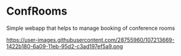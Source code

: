 # ConfRooms

Simple webapp that helps to manage booking of conference rooms

https://user-images.githubusercontent.com/28755960/107213669-1422b180-6a09-11eb-95d2-c3ad197ef5a9.png
